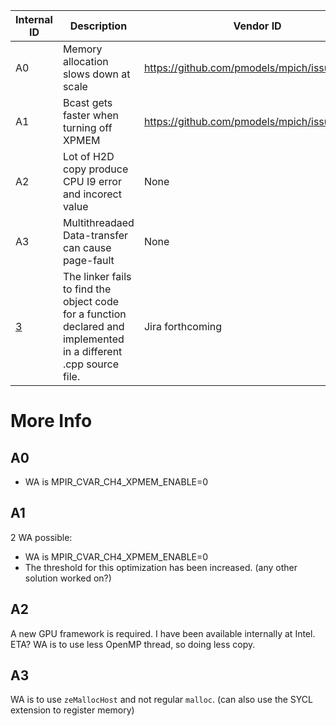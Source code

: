 | Internal ID |  Description | Vendor ID | Reproducer Path | PoC | Status | Priority | ETA
| --- | --- | --- | --- | --- | --- | --- |--- |
| A0 | Memory allocation slows down at scale | https://github.com/pmodels/mpich/issues/7333 | In the issue | Ye Luo | Open -- WA available |
| A1 | Bcast gets faster when turning off XPMEM | https://github.com/pmodels/mpich/issues/7334 | In the issue | Ye Luo | Open -- WA available |
| A2 | Lot of H2D copy produce CPU I9 error and incorect value | None | Full QMCPACK | Ye Luo | Open |  X | 
| A3 | Multithreadaed Data-transfer can cause page-fault | None | Full QMCPACK | Ye Luo | Open -- WA available |  X | 
| [3](https://github.com/argonne-lcf/AuroraBugTracking/issues/3) | The linker fails to find the object code for a function declared and implemented in a different .cpp source file. | Jira forthcoming | /home/zippy/smalltests/aurora/xgc42/fails | Tim Williams | Open -- WA available |  | |


# More Info

## A0

- WA is MPIR_CVAR_CH4_XPMEM_ENABLE=0 

## A1

2 WA possible:
 - WA is MPIR_CVAR_CH4_XPMEM_ENABLE=0
 - The threshold for this optimization has been increased. (any other solution worked on?)

## A2

A new GPU framework is required. I have been available internally at Intel. ETA? WA is to use less OpenMP thread, so doing less copy.

## A3

WA is to use `zeMallocHost` and not regular `malloc`. (can also use the SYCL extension to register memory)
